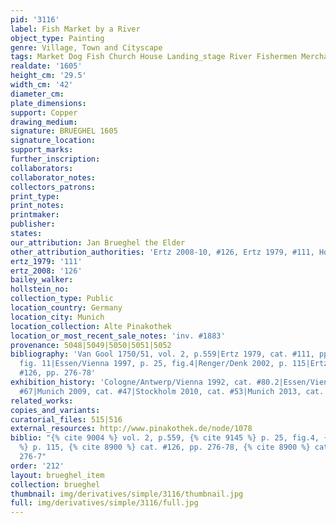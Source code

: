 ```yaml
---
pid: '3116'
label: Fish Market by a River
object_type: Painting
genre: Village, Town and Cityscape
tags: Market Dog Fish Church House Landing_stage River Fishermen Merchants Boat
realdate: '1605'
height_cm: '29.5'
width_cm: '42'
diameter_cm: 
plate_dimensions: 
support: Copper
drawing_medium: 
signature: BRUEGHEL 1605
signature_location: 
support_marks: 
further_inscription: 
collaborators: 
collaborator_notes: 
collectors_patrons: 
print_type: 
print_notes: 
printmaker: 
publisher: 
states: 
our_attribution: Jan Brueghel the Elder
other_attribution_authorities: 'Ertz 2008-10, #126, Ertz 1979, #111, Honig database'
ertz_1979: '111'
ertz_2008: '126'
bailey_walker: 
hollstein_no: 
collection_type: Public
location_country: Germany
location_city: Munich
location_collection: Alte Pinakothek
location_or_most_recent_sale_notes: 'inv. #1883'
provenance: 5048|5049|5050|5051|5052
bibliography: 'Van Gool 1750/51, vol. 2, p.559|Ertz 1979, cat. #111, pp. 41, 576,
  fig. 11|Essen/Vienna 1997, p. 25, fig.4|Renger/Denk 2002, p. 115|Ertz 2008-10, cat.
  #126, pp. 276-78'
exhibition_history: 'Cologne/Antwerp/Vienna 1992, cat. #80.2|Essen/Vienna 2003, cat.
  #67|Munich 2009, cat. #47|Stockholm 2010, cat. #53|Munich 2013, cat. #46'
related_works: 
copies_and_variants: 
curatorial_files: 515|516
external_resources: http://www.pinakothek.de/node/1078
biblio: "{% cite 9004 %} vol. 2, p.559, {% cite 9145 %} p. 25, fig.4, {% cite 8571
  %} p. 115, {% cite 8900 %} cat. #126, pp. 276-78, {% cite 8900 %} cat. #126, pp.
  276-7"
order: '212'
layout: brueghel_item
collection: brueghel
thumbnail: img/derivatives/simple/3116/thumbnail.jpg
full: img/derivatives/simple/3116/full.jpg
---
```

